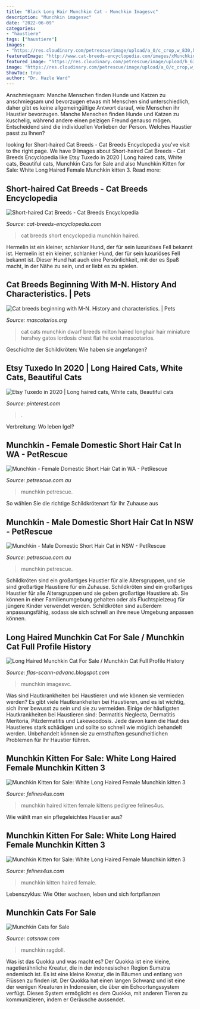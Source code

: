 ```yaml
---
title: "Black Long Hair Munchkin Cat - Munchkin Imagesvc"
description: "Munchkin imagesvc"
date: "2022-06-09"
categories:
- "haustiere"
tags: ["haustiere"]
images:
- "https://res.cloudinary.com/petrescue/image/upload/a_0/c_crop,w_830,h_830,x_0,y_0/c_fill,w_638,h_638/v1566366650/msxgjgarxzmlmpbezu4e.jpg"
featuredImage: "http://www.cat-breeds-encyclopedia.com/images/xMunchkin-cat.jpg.pagespeed.ic.5XDsA0GFhr.jpg"
featured_image: "https://res.cloudinary.com/petrescue/image/upload/h_638,w_638,c_pad,q_auto:best,f_auto/v1578750270/tigg1giry9nkzgnyrdvo.jpg"
image: "https://res.cloudinary.com/petrescue/image/upload/a_0/c_crop,w_830,h_830,x_0,y_0/c_fill,w_638,h_638/v1566366650/msxgjgarxzmlmpbezu4e.jpg"
ShowToc: true
author: "Dr. Hazle Ward"
---
```



Anschmiegsam: Manche Menschen finden Hunde und Katzen zu anschmiegsam und bevorzugen etwas mit
Menschen sind unterschiedlich, daher gibt es keine allgemeingültige Antwort darauf, wie Menschen ihr Haustier bevorzugen. Manche Menschen finden Hunde und Katzen zu kuschelig, während andere einen pelzigen Freund genauso mögen. Entscheidend sind die individuellen Vorlieben der Person. Welches Haustier passt zu Ihnen?

	

		
looking for Short-haired Cat Breeds - Cat Breeds Encyclopedia you've visit to the right page. We have 9 Images about Short-haired Cat Breeds - Cat Breeds Encyclopedia like Etsy Tuxedo in 2020 | Long haired cats, White cats, Beautiful cats, Munchkin Cats for Sale and also Munchkin Kitten for Sale: White Long Haired Female Munchkin kitten 3. Read more:
		
    
## Short-haired Cat Breeds - Cat Breeds Encyclopedia

<img loading=lazy src="http://www.cat-breeds-encyclopedia.com/images/xMunchkin-cat.jpg.pagespeed.ic.5XDsA0GFhr.jpg" onerror="this.onerror=null;this.src='https://tse3.mm.bing.net/th?id=OIP.5XDsA0GFhrBIX5VPOzyt_AHaG-&amp;pid=15.1';" alt="Short-haired Cat Breeds - Cat Breeds Encyclopedia">

_Source: cat-breeds-encyclopedia.com_

>cat breeds short encyclopedia munchkin haired. 

	

Hermelin ist ein kleiner, schlanker Hund, der für sein luxuriöses Fell bekannt ist.
Hermelin ist ein kleiner, schlanker Hund, der für sein luxuriöses Fell bekannt ist. Dieser Hund hat auch eine Persönlichkeit, mit der es Spaß macht, in der Nähe zu sein, und er liebt es zu spielen.

    
## Cat Breeds Beginning With M-N. History And Characteristics. | Pets

<img loading=lazy src="http://www.mascotarios.org/wp-content/uploads/2011/08/Munchkin-cat.jpg" onerror="this.onerror=null;this.src='https://tse3.mm.bing.net/th?id=OIP.xFx2XxoxHTHAa9zwuaxDmAHaEP&amp;pid=15.1';" alt="Cat breeds beginning with M-N. History and characteristics. | Pets">

_Source: mascotarios.org_

>cat cats munchkin dwarf breeds milton haired longhair hair miniature hershey gatos lordosis chest flat he exist mascotarios. 

	

Geschichte der Schildkröten: Wie haben sie angefangen?

    
## Etsy Tuxedo In 2020 | Long Haired Cats, White Cats, Beautiful Cats

<img loading=lazy src="https://i.pinimg.com/736x/0a/7a/83/0a7a835fa3cf7e61fd068974b8033397.jpg" onerror="this.onerror=null;this.src='https://tse4.mm.bing.net/th?id=OIP.6LwBHFnGTXmb_PZ1vm87awHaJ7&amp;pid=15.1';" alt="Etsy Tuxedo in 2020 | Long haired cats, White cats, Beautiful cats">

_Source: pinterest.com_

>. 

	

Verbreitung: Wo leben Igel?

    
## Munchkin - Female Domestic Short Hair Cat In WA - PetRescue

<img loading=lazy src="https://res.cloudinary.com/petrescue/image/upload/h_638,w_638,c_pad,q_auto:best,f_auto/v1578750270/tigg1giry9nkzgnyrdvo.jpg" onerror="this.onerror=null;this.src='https://tse1.mm.bing.net/th?id=OIP.4yHAKMbSVpDgeGlmoZbITQHaHa&amp;pid=15.1';" alt="Munchkin - Female Domestic Short Hair Cat in WA - PetRescue">

_Source: petrescue.com.au_

>munchkin petrescue. 

	

So wählen Sie die richtige Schildkrötenart für Ihr Zuhause aus

    
## Munchkin - Male Domestic Short Hair Cat In NSW - PetRescue

<img loading=lazy src="https://res.cloudinary.com/petrescue/image/upload/a_0/c_crop,w_830,h_830,x_0,y_0/c_fill,w_638,h_638/v1566366650/msxgjgarxzmlmpbezu4e.jpg" onerror="this.onerror=null;this.src='https://tse4.mm.bing.net/th?id=OIP.sLwLtJBNFuze9pN7Uk2WXwHaHa&amp;pid=15.1';" alt="Munchkin - Male Domestic Short Hair Cat in NSW - PetRescue">

_Source: petrescue.com.au_

>munchkin petrescue. 

	

Schildkröten sind ein großartiges Haustier für alle Altersgruppen, und sie sind großartige Haustiere für ein Zuhause.
Schildkröten sind ein großartiges Haustier für alle Altersgruppen und sie geben großartige Haustiere ab. Sie können in einer Familienumgebung gehalten oder als Fluchtspielzeug für jüngere Kinder verwendet werden. Schildkröten sind außerdem anpassungsfähig, sodass sie sich schnell an ihre neue Umgebung anpassen können.

    
## Long Haired Munchkin Cat For Sale / Munchkin Cat Full Profile History

<img loading=lazy src="https://imagesvc.meredithcorp.io/v3/mm/image?url=https:%2F%2Fstatic.onecms.io%2Fwp-content%2Fuploads%2Fsites%2F47%2F2020%2F08%2F15%2Fjumping-munchkin-cat-579057831-2000.jpg" onerror="this.onerror=null;this.src='https://tse4.mm.bing.net/th?id=OIP.VmmYvmDLME06_5NV_7rnvwHaLH&amp;pid=15.1';" alt="Long Haired Munchkin Cat For Sale / Munchkin Cat Full Profile History">

_Source: flas-scann-advanc.blogspot.com_

>munchkin imagesvc. 

	

Was sind Hautkrankheiten bei Haustieren und wie können sie vermieden werden?
Es gibt viele Hautkrankheiten bei Haustieren, und es ist wichtig, sich ihrer bewusst zu sein und sie zu vermeiden. Einige der häufigsten Hautkrankheiten bei Haustieren sind: Dermatitis Neglecta, Dermatitis Meritoria, Pilzdermatitis und Lakewoodosis. Jede davon kann die Haut des Haustieres stark schädigen und sollte so schnell wie möglich behandelt werden. Unbehandelt können sie zu ernsthaften gesundheitlichen Problemen für Ihr Haustier führen.

    
## Munchkin Kitten For Sale: White Long Haired Female Munchkin Kitten 3

<img loading=lazy src="https://www.felines4us.com/Members/42712/munchkin-a201863193047.jpg" onerror="this.onerror=null;this.src='https://tse1.mm.bing.net/th?id=OIP.gh38JTh5FPTlPbIBVT5EbgHaFE&amp;pid=15.1';" alt="Munchkin Kitten for Sale: White Long Haired Female Munchkin kitten 3">

_Source: felines4us.com_

>munchkin haired kitten female kittens pedigree felines4us. 

	

Wie wählt man ein pflegeleichtes Haustier aus?

    
## Munchkin Kitten For Sale: White Long Haired Female Munchkin Kitten 3

<img loading=lazy src="https://www.felines4us.com/Members/42712/munchkin-c201863193047.jpg" onerror="this.onerror=null;this.src='https://tse3.mm.bing.net/th?id=OIP.VDtMJcOyu2YBq06tAe2-xAHaE5&amp;pid=15.1';" alt="Munchkin Kitten for Sale: White Long Haired Female Munchkin kitten 3">

_Source: felines4us.com_

>munchkin kitten haired female. 

	

Lebenszyklus: Wie Otter wachsen, leben und sich fortpflanzen

    
## Munchkin Cats For Sale

<img loading=lazy src="https://img.catsnow.com/slir/w800/cats/data/photos/1807/1512761589/long-hair-cat-for-sale.jpg" onerror="this.onerror=null;this.src='https://tse4.mm.bing.net/th?id=OIP.iP7REnK7_UiEHNBCDHM8yAHaE7&amp;pid=15.1';" alt="Munchkin Cats for Sale">

_Source: catsnow.com_

>munchkin ragdoll. 

	

Was ist das Quokka und was macht es?
Der Quokka ist eine kleine, nagetierähnliche Kreatur, die in der indonesischen Region Sumatra endemisch ist. Es ist eine kleine Kreatur, die in Bäumen und entlang von Flüssen zu finden ist. Der Quokka hat einen langen Schwanz und ist eine der wenigen Kreaturen in Indonesien, die über ein Echoortungssystem verfügt. Dieses System ermöglicht es dem Quokka, mit anderen Tieren zu kommunizieren, indem er Geräusche aussendet.

